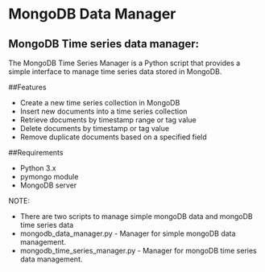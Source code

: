 # MongoDB Data Manager

##  MongoDB Time series data manager:

The MongoDB Time Series Manager is a Python script that provides a simple interface to manage time series data stored in MongoDB.

##Features
- Create a new time series collection in MongoDB 
- Insert new documents into a time series collection 
- Retrieve documents by timestamp range or tag value 
- Delete documents by timestamp or tag value 
- Remove duplicate documents based on a specified field

##Requirements
- Python 3.x 
- pymongo module 
- MongoDB server

NOTE: 
- There are two scripts to manage simple mongoDB data and mongoDB time series data
- mongodb_data_manager.py - Manager for simple mongoDB data management.
- mongodb_time_series_manager.py - Manager for mongoDB time series data management. 
